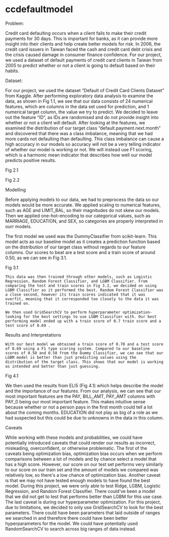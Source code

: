 # ccdefaultmodel


Problem:

Credit card defaulting occurs when a client fails to make their credit payments for 30 days. This is important for banks, as it can provide more insight into their clients and help create better models for risk. In 2006, the credit card issuers in Taiwan faced the cash and credit card debt crisis and the crisis caused damage in consumer finance confidence. For our project, we used a dataset of default payments of credit card clients in Taiwan from 2005 to predict whether or not a client is going to default based on their habits. 


Dataset: 

For our project, we used the dataset “Default of Credit Card Clients Dataset” from Kaggle. After performing exploratory data analysis to examine the data, as shown in Fig 1.1, we see that our data consists of 24 numerical features, which are columns in the data set used for prediction, and 1 numerical target column, the value we try to predict. We decided to leave out the feature “ID”, as IDs are randomised and do not provide insight into whether or not a client will default. After looking at the features, we examined the distribution of our target class “default.payment.next.month” and discovered that there was a class imbalance, meaning that we had more cards not defaulting than defaulting. This class imbalance can cause a high accuracy in our models so accuracy will not be a very telling indicator of whether our model is working or not. We will instead use F1 scoring, which is a harmonic mean indicator that describes how well our model predicts positive results. 


Fig 2.1


Fig 2.2


Modelling

Before applying models to our data, we had to preprocess the data so our models would be more accurate. We applied scaling to numerical features, such as AGE and LIMIT_BAL, so their magnitudes do not skew our models. Then we applied one-hot-encoding to our categorical values, such as MARRIAGE, EDUCATION, and SEX, so categories are properly interpreted in ourr models. 

The first model we used was the DummyClassifier from scikit-learn. This model acts as our baseline model as it creates a prediction function based on the distribution of our target class without regards to our feature columns. Our scores to beat are a test score and a train score of around 0.50, as we can see in Fig 3.1.


Fig 3.1

	This data was then trained through other models, such as Logistic Regression, Random Forest Classifier, and LGBM Classifier. From comparing the test and train scores in Fig 3.2, we decided on using LGBM Classifier as it performed the best. Random Forest Classifier was a close second, however its train scores indicated that it was overfit, meaning that it corresponded too closely to the data it was trained on. 
	
	We then used GridSearchCV to perform hyperparameter optimization- looking for the best settings to use LGBM Classifier with. Our best performing model ended up with a train score of 0.7 train score and a test score of 0.69 . 



Results and Interpretations 

	With our best model we obtained a train score of 0.70 and a test score of 0.69 using a F1 type scoring system. Compared to our baseline scores of 0.50 and 0.50 from the Dummy Classifier, we can see that our LGBM model is better than just predicting values using the distribution of the target class. This shows that our model is working as intended and better than just guessing.

	
Fig 4.1

We then used the results from ELI5 (Fig 4.1) which helps describe the model and the importance of our features. From our analysis, we can see that our most important features are the PAY, BILL_AMT, PAY_AMT columns with PAY_0 being our most important feature. This makes intuitive sense because whether or not a person pays in the first month could tell a lot about the coming months. EDUCATION did not play as big of a role as we had suspected but this could be due to unknowns in the data in this column. 


Caveats

While working with these models and probabilities, we could have potentially introduced caveats that could render our results as incorrect, misleading, overconfident, or otherwise problematic. The first of the caveats being optimization bias, optimization bias occurs when we perform comparisons between a lot of models and by chance select a model that has a high score. However, our score on our test set performs very similarly to our score on our train set and the amount of models we compared was relatively low, so there's a low chance of optimization bias. Another caveat is that we may not have tested enough models to have found the best model. During this project, we were only able to test Ridge, LGBM, Logistic Regression, and Random Forest Classifier. There could’ve been a model that we did not get to test that performs better than LGBM for this use case. The last caveat is during our hyperparameter optimization. For this project, due to limitations, we decided to only use GridSearchCV to look for the best parameters. There could have been parameters that laid outside of ranges we searched in and therefore there could have been better hyperparameters for the model. We could have potentially used RandomSearchCV to search across big ranges of data instead.   



